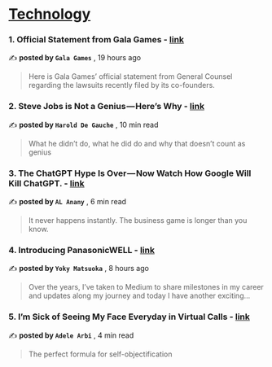 
<h1><a href=https://medium.com/tag/technology/recommended target="_blank" rel="noopener noreferrer">Technology</a></h1>
<h3>1. Official Statement from Gala Games - <a href=https://medium.com/gala-games/official-statement-from-gala-ce04fcab25c1?source=tag_recommended_feed---------0-84----------technology----------c889e1a7_2e71_46a9_828e_7413924a1e6d------- target="_blank" rel="noopener noreferrer">link</a></h3>

✍️ **posted by `Gala Games`** <date> , 19 hours ago</date>

<blockquote>Here is Gala Games’ official statement from General Counsel regarding the lawsuits recently filed by its co-founders.</blockquote>

<h3>2. Steve Jobs is Not a Genius — Here’s Why - <a href=https://medium.com/rome-magazine/steve-jobs-is-not-a-genius-heres-why-d4187b234920?source=tag_recommended_feed---------1-107----------technology----------c889e1a7_2e71_46a9_828e_7413924a1e6d------- target="_blank" rel="noopener noreferrer">link</a></h3>

✍️ **posted by `Harold De Gauche`** <date> , 10 min read</date>

<blockquote>What he didn’t do, what he did do and why that doesn’t count as genius</blockquote>

<h3>3. The ChatGPT Hype Is Over — Now Watch How Google Will Kill ChatGPT. - <a href=https://medium.com/@alanany/the-chatgpt-hype-is-over-now-watch-how-google-will-kill-chatgpt-426d5e3f7d05?source=tag_recommended_feed---------2-85----------technology----------c889e1a7_2e71_46a9_828e_7413924a1e6d------- target="_blank" rel="noopener noreferrer">link</a></h3>

✍️ **posted by `AL Anany`** <date> , 6 min read</date>

<blockquote>It never happens instantly. The business game is longer than you know.</blockquote>

<h3>4. Introducing PanasonicWELL - <a href=https://medium.com/@yokymatsuoka/introducing-panasonicwell-a49e456ac4ee?source=tag_recommended_feed---------3-84----------technology----------c889e1a7_2e71_46a9_828e_7413924a1e6d------- target="_blank" rel="noopener noreferrer">link</a></h3>

✍️ **posted by `Yoky Matsuoka`** <date> , 8 hours ago</date>

<blockquote>Over the years, I’ve taken to Medium to share milestones in my career and updates along my journey and today I have another exciting…</blockquote>

<h3>5. I’m Sick of Seeing My Face Everyday in Virtual Calls - <a href=https://medium.com/modern-women/im-tired-of-seeing-my-face-everyday-in-virtual-calls-6bc4b0c6598c?source=tag_recommended_feed---------4-107----------technology----------c889e1a7_2e71_46a9_828e_7413924a1e6d------- target="_blank" rel="noopener noreferrer">link</a></h3>

✍️ **posted by `Adele Arbi`** <date> , 4 min read</date>

<blockquote>The perfect formula for self-objectification</blockquote>

